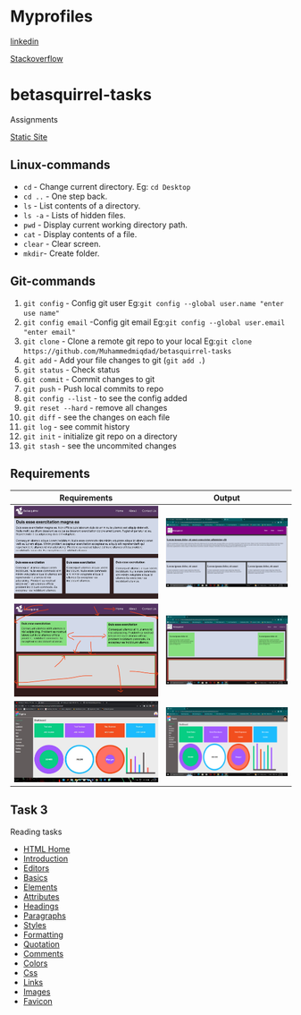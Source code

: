 # Myprofiles

[linkedin](https://www.linkedin.com/in/muhammed-miqdad-n-28966419a)

[Stackoverflow](https://stackoverflow.com/users/21201659/miqdadn)

# betasquirrel-tasks

Assignments

[Static Site](https://muhammedmiqdad.github.io/betasquirrel-tasks/)

## Linux-commands

- `cd` - Change current directory. Eg: `cd Desktop`
- `cd ..` - One step back.
- `ls` - List contents of a directory.
- `ls -a` - Lists of hidden files.
- `pwd` - Display current working directory path.
- `cat` - Display contents of a file.
- `clear` - Clear screen.
- `mkdir`- Create folder.

## Git-commands

1. `git config` - Config git user Eg:`git config --global user.name "enter use name"`
2. `git config email` -Config git email Eg:`git config --global user.email "enter email"`
3. `git clone` - Clone a remote git repo to your local Eg:`git clone https://github.com/Muhammedmiqdad/betasquirrel-tasks`
4. `git add` - Add your file changes to git (`git add .`)
5. `git status` - Check status
6. `git commit` - Commit changes to git
7. `git push` - Push local commits to repo
8. `git config --list` - to see the config added
9. `git reset --hard` - remove all changes
10. `git diff` - see the changes on each file
11. `git log` - see commit history
12. `git init` - initialize git repo on a directory
13. `git stash` - see the uncommited changes

## Requirements

| Requirements                            | Output                                  |
| --------------------------------------- | --------------------------------------- |
| ![Task 1](images/requirement/task1.jpg) | ![Task 1](images/screenshort/task1.png) |
| ![Task 2](images/requirement/task2.jpg) | ![Task 2](images/screenshort/task2.png) |
| ![Task 4](images/requirement/task4.jpg) | ![Task 4](images/screenshort/task4.png) |

## Task 3

Reading tasks

- [HTML Home](https://www.w3schools.com/html/default.asp)
- [Introduction](https://www.w3schools.com/html/html_intro.asp)
- [Editors](https://www.w3schools.com/html/html_editors.asp)
- [Basics](https://www.w3schools.com/html/html_basic.asp)
- [Elements](https://www.w3schools.com/html/html_elements.asp)
- [Attributes](https://www.w3schools.com/html/html_attributes.asp)
- [Headings](https://www.w3schools.com/html/html_headings.asp)
- [Paragraphs](https://www.w3schools.com/html/html_paragraphs.asp)
- [Styles](https://www.w3schools.com/html/html_styles.asp)
- [Formatting](https://www.w3schools.com/html/html_formatting.asp)
- [Quotation](https://www.w3schools.com/html/html_quotation_elements.asp)
- [Comments](https://www.w3schools.com/html/html_comments.asp)
- [Colors](https://www.w3schools.com/html/html_colors.asp)
- [Css](https://www.w3schools.com/html/html_css.asp)
- [Links](https://www.w3schools.com/html/html_links.asp)
- [Images](https://www.w3schools.com/html/html_images.asp)
- [Favicon](https://www.w3schools.com/html/html_favicon.asp)

